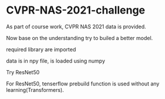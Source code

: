 # CVPR-NAS-2021-challenge

As part of course work, CVPR NAS 2021 data is provided.

Now base on the understanding try to builed a better model.

required library are imported

data is in npy file, is loaded using numpy

Try ResNet50

For ResNet50, tenserflow prebuild function is used without any learning(Transformers).
